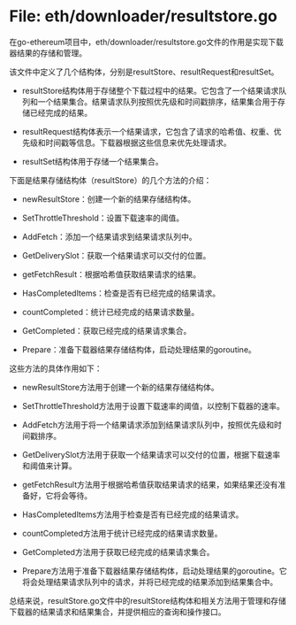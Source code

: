 # File: eth/downloader/resultstore.go

在go-ethereum项目中，eth/downloader/resultstore.go文件的作用是实现下载器结果的存储和管理。

该文件中定义了几个结构体，分别是resultStore、resultRequest和resultSet。

- resultStore结构体用于存储整个下载过程中的结果。它包含了一个结果请求队列和一个结果集合。结果请求队列按照优先级和时间戳排序，结果集合用于存储已经完成的结果。

- resultRequest结构体表示一个结果请求，它包含了请求的哈希值、权重、优先级和时间戳等信息。下载器根据这些信息来优先处理请求。

- resultSet结构体用于存储一个结果集合。

下面是结果存储结构体（resultStore）的几个方法的介绍：

- newResultStore：创建一个新的结果存储结构体。

- SetThrottleThreshold：设置下载速率的阈值。

- AddFetch：添加一个结果请求到结果请求队列中。

- GetDeliverySlot：获取一个结果请求可以交付的位置。

- getFetchResult：根据哈希值获取结果请求的结果。

- HasCompletedItems：检查是否有已经完成的结果请求。

- countCompleted：统计已经完成的结果请求数量。

- GetCompleted：获取已经完成的结果请求集合。

- Prepare：准备下载器结果存储结构体，启动处理结果的goroutine。

这些方法的具体作用如下：

- newResultStore方法用于创建一个新的结果存储结构体。

- SetThrottleThreshold方法用于设置下载速率的阈值，以控制下载器的速率。

- AddFetch方法用于将一个结果请求添加到结果请求队列中，按照优先级和时间戳排序。

- GetDeliverySlot方法用于获取一个结果请求可以交付的位置，根据下载速率和阈值来计算。

- getFetchResult方法用于根据哈希值获取结果请求的结果，如果结果还没有准备好，它将会等待。

- HasCompletedItems方法用于检查是否有已经完成的结果请求。

- countCompleted方法用于统计已经完成的结果请求数量。

- GetCompleted方法用于获取已经完成的结果请求集合。

- Prepare方法用于准备下载器结果存储结构体，启动处理结果的goroutine。它将会处理结果请求队列中的请求，并将已经完成的结果添加到结果集合中。

总结来说，resultStore.go文件中的resultStore结构体和相关方法用于管理和存储下载器的结果请求和结果集合，并提供相应的查询和操作接口。

